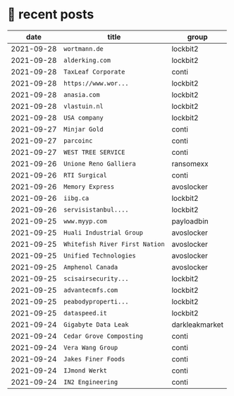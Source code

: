 # 📰 recent posts

| date | title | group |
|---|---|---|
| 2021-09-28 | `wortmann.de ` | lockbit2 |
| 2021-09-28 | `alderking.com ` | lockbit2 |
| 2021-09-28 | `TaxLeaf Corporate` | conti |
| 2021-09-28 | `https://www.wor... ` | lockbit2 |
| 2021-09-28 | `anasia.com ` | lockbit2 |
| 2021-09-28 | `vlastuin.nl ` | lockbit2 |
| 2021-09-28 | `USA company ` | lockbit2 |
| 2021-09-27 | `Minjar Gold` | conti |
| 2021-09-27 | `parcoinc` | conti |
| 2021-09-27 | `WEST TREE SERVICE` | conti |
| 2021-09-26 | `Unione Reno Galliera` | ransomexx |
| 2021-09-26 | `RTI Surgical` | conti |
| 2021-09-26 | `Memory Express` | avoslocker |
| 2021-09-26 | `iibg.ca ` | lockbit2 |
| 2021-09-26 | `servisistanbul....` | lockbit2 |
| 2021-09-25 | `www.myyp.com` | payloadbin |
| 2021-09-25 | `Huali Industrial Group` | avoslocker |
| 2021-09-25 | `Whitefish River First Nation` | avoslocker |
| 2021-09-25 | `Unified Technologies` | avoslocker |
| 2021-09-25 | `Amphenol Canada` | avoslocker |
| 2021-09-25 | `scisairsecurity... ` | lockbit2 |
| 2021-09-25 | `advantecmfs.com ` | lockbit2 |
| 2021-09-25 | `peabodyproperti... ` | lockbit2 |
| 2021-09-25 | `dataspeed.it ` | lockbit2 |
| 2021-09-24 | `Gigabyte Data Leak` | darkleakmarket |
| 2021-09-24 | `Cedar Grove Composting` | conti |
| 2021-09-24 | `Vera Wang Group` | conti |
| 2021-09-24 | `Jakes Finer Foods` | conti |
| 2021-09-24 | `IJmond Werkt` | conti |
| 2021-09-24 | `IN2 Engineering` | conti |
